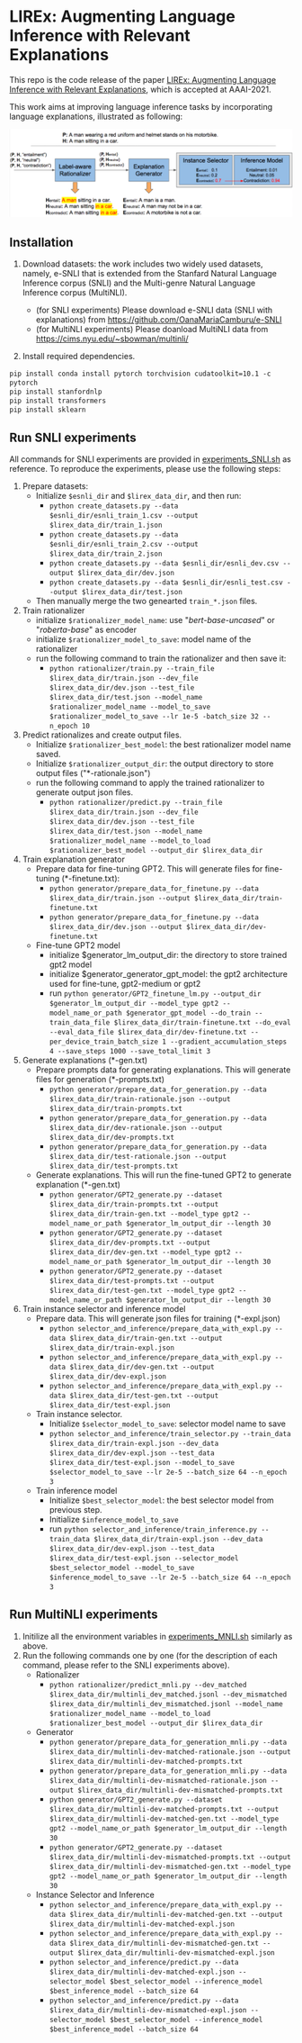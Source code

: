 # LIREx: Augmenting Language Inference with Relevant Explanations
This repo is the code release of the paper [LIREx: Augmenting Language Inference with Relevant Explanations](https://sites.google.com/umich.edu/xinyanzhao/home), which is accepted at AAAI-2021.

This work aims at improving language inference tasks by incorporating language explanations, illustrated as following:

![](images/model-whole.png)

## Installation

1. Download datasets: the work includes two widely used datasets, namely, e-SNLI that is extended from the Stanfard Natural Language Inference corpus (SNLI) and the Multi-genre Natural Language Inference corpus (MultiNLI).
   - (for SNLI experiments) Please download e-SNLI data (SNLI with explanations) from https://github.com/OanaMariaCamburu/e-SNLI
   - (for MultiNLI experiments) Please doanload MultiNLI data from https://cims.nyu.edu/~sbowman/multinli/

2. Install required dependencies.
```
pip install conda install pytorch torchvision cudatoolkit=10.1 -c pytorch
pip install stanfordnlp
pip install transformers
pip install sklearn
```

## Run SNLI experiments
All commands for SNLI experiments are provided in [experiments_SNLI.sh](./experiments_SNLI.sh) as reference. To reproduce the experiments, please use the following steps:

1. Prepare datasets:
   - Initialize `$esnli_dir` and `$lirex_data_dir`, and then run:
     - `python create_datasets.py --data $esnli_dir/esnli_train_1.csv --output $lirex_data_dir/train_1.json`
     - `python create_datasets.py --data $esnli_dir/esnli_train_2.csv --output $lirex_data_dir/train_2.json`
     - `python create_datasets.py --data $esnli_dir/esnli_dev.csv --output $lirex_data_dir/dev.json`
     - `python create_datasets.py --data $esnli_dir/esnli_test.csv --output $lirex_data_dir/test.json`
   - Then manually merge the two genearted `train_*.json` files.
2. Train rationalizer
   - initialize `$rationalizer_model_name`: use "*bert-base-uncased*" or "*roberta-base*" as encoder
   - initialize `$rationalizer_model_to_save`: model name of the rationalizer
   - run the following command to train the rationalizer and then save it:
     - `python rationalizer/train.py --train_file $lirex_data_dir/train.json --dev_file $lirex_data_dir/dev.json --test_file $lirex_data_dir/test.json --model_name $rationalizer_model_name --model_to_save $rationalizer_model_to_save --lr 1e-5 -batch_size 32 --n_epoch 10`
3. Predict rationalizes and create output files.
   - Initialize `$rationalizer_best_model`: the best rationalizer model name saved.
   - Initialize `$rationalizer_output_dir`: the output directory to store output files ("*-rationale.json")
   - run the following command to apply the trained rationalizer to generate output json files.
     - `python rationalizer/predict.py --train_file $lirex_data_dir/train.json --dev_file $lirex_data_dir/dev.json --test_file $lirex_data_dir/test.json --model_name $rationalizer_model_name --model_to_load $rationalizer_best_model --output_dir $lirex_data_dir`
4. Train explanation generator
   - Prepare data for fine-tuning GPT2. This will generate files for fine-tuning (*-finetune.txt):
     - `python generator/prepare_data_for_finetune.py --data $lirex_data_dir/train.json --output $lirex_data_dir/train-finetune.txt`
     - `python generator/prepare_data_for_finetune.py --data $lirex_data_dir/dev.json --output $lirex_data_dir/dev-finetune.txt`
   - Fine-tune GPT2 model
     - initialize $generator_lm_output_dir: the directory to store trained gpt2 model
     - initialize $generator_generator_gpt_model: the gpt2 architecture used for fine-tune, gpt2-medium or gpt2
     - run  `python generator/GPT2_finetune_lm.py --output_dir $generator_lm_output_dir --model_type gpt2 --model_name_or_path $generator_gpt_model --do_train --train_data_file $lirex_data_dir/train-finetune.txt --do_eval --eval_data_file $lirex_data_dir/dev-finetune.txt --per_device_train_batch_size 1 --gradient_accumulation_steps 4 --save_steps 1000 --save_total_limit 3`    
5. Generate explanations (*-gen.txt)
   - Prepare prompts data for generating explanations. This will generate files for generation (*-prompts.txt)
     - `python generator/prepare_data_for_generation.py --data $lirex_data_dir/train-rationale.json --output $lirex_data_dir/train-prompts.txt`
     - `python generator/prepare_data_for_generation.py --data $lirex_data_dir/dev-rationale.json --output $lirex_data_dir/dev-prompts.txt`
     - `python generator/prepare_data_for_generation.py --data $lirex_data_dir/test-rationale.json --output $lirex_data_dir/test-prompts.txt`
   - Generate explanations. This will run the fine-tuned GPT2 to generate explanation (*-gen.txt)
     - `python generator/GPT2_generate.py --dataset $lirex_data_dir/train-prompts.txt --output $lirex_data_dir/train-gen.txt --model_type gpt2 --model_name_or_path $generator_lm_output_dir --length 30`
     - `python generator/GPT2_generate.py --dataset $lirex_data_dir/dev-prompts.txt --output $lirex_data_dir/dev-gen.txt --model_type gpt2 --model_name_or_path $generator_lm_output_dir --length 30`
     - `python generator/GPT2_generate.py --dataset $lirex_data_dir/test-prompts.txt --output $lirex_data_dir/test-gen.txt --model_type gpt2 --model_name_or_path $generator_lm_output_dir --length 30`
6. Train instance selector and inference model
   - Prepare data. This will generate json files for training (*-expl.json)
     - `python selector_and_inference/prepare_data_with_expl.py --data $lirex_data_dir/train-gen.txt --output $lirex_data_dir/train-expl.json`
     - `python selector_and_inference/prepare_data_with_expl.py --data $lirex_data_dir/dev-gen.txt --output $lirex_data_dir/dev-expl.json`
     - `python selector_and_inference/prepare_data_with_expl.py --data $lirex_data_dir/test-gen.txt --output $lirex_data_dir/test-expl.json`
   - Train instance selector. 
     - Initialize `$selector_model_to_save`: selector model name to save
     - `python selector_and_inference/train_selector.py --train_data $lirex_data_dir/train-expl.json --dev_data $lirex_data_dir/dev-expl.json --test_data $lirex_data_dir/test-expl.json --model_to_save $selector_model_to_save --lr 2e-5 --batch_size 64 --n_epoch 3`
   - Train inference model
     - Initialize `$best_selector_model`: the best selector model from previous step.
     - Initialize `$inference_model_to_save`
     - run `python selector_and_inference/train_inference.py --train_data $lirex_data_dir/train-expl.json --dev_data $lirex_data_dir/dev-expl.json --test_data $lirex_data_dir/test-expl.json --selector_model $best_selector_model --model_to_save $inference_model_to_save --lr 2e-5 --batch_size 64 --n_epoch 3`
     
## Run MultiNLI experiments
1. Initilize all the environment variables in [experiments_MNLI.sh](./experiments_MNLI.sh) similarly as above.
2. Run the following commands one by one (for the description of each command, please refer to the SNLI experiments above).
   - Rationalizer
     - `python rationalizer/predict_mnli.py --dev_matched $lirex_data_dir/multinli_dev_matched.jsonl --dev_mismatched $lirex_data_dir/multinli_dev_mismatched.jsonl --model_name $rationalizer_model_name --model_to_load $rationalizer_best_model --output_dir $lirex_data_dir`
   - Generator
     - `python generator/prepare_data_for_generation_mnli.py --data $lirex_data_dir/multinli-dev-matched-rationale.json --output $lirex_data_dir/multinli-dev-matched-prompts.txt`
     - `python generator/prepare_data_for_generation_mnli.py --data $lirex_data_dir/multinli-dev-mismatched-rationale.json --output $lirex_data_dir/multinli-dev-mismatched-prompts.txt`
     - `python generator/GPT2_generate.py --dataset $lirex_data_dir/multinli-dev-matched-prompts.txt --output $lirex_data_dir/multinli-dev-matched-gen.txt --model_type gpt2 --model_name_or_path $generator_lm_output_dir --length 30`
     - `python generator/GPT2_generate.py --dataset $lirex_data_dir/multinli-dev-mismatched-prompts.txt --output $lirex_data_dir/multinli-dev-mismatched-gen.txt --model_type gpt2 --model_name_or_path $generator_lm_output_dir --length 30`
   - Instance Selector and Inference 
     - `python selector_and_inference/prepare_data_with_expl.py --data $lirex_data_dir/multinli-dev-matched-gen.txt --output $lirex_data_dir/multinli-dev-matched-expl.json`
     - `python selector_and_inference/prepare_data_with_expl.py --data $lirex_data_dir/multinli-dev-mismatched-gen.txt --output $lirex_data_dir/multinli-dev-mismatched-expl.json`
     - `python selector_and_inference/predict.py --data $lirex_data_dir/multinli-dev-matched-expl.json --selector_model $best_selector_model --inference_model $best_inference_model --batch_size 64`
     - `python selector_and_inference/predict.py --data $lirex_data_dir/multinli-dev-mismatched-expl.json --selector_model $best_selector_model --inference_model $best_inference_model --batch_size 64`
